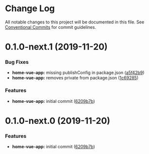 # Change Log

All notable changes to this project will be documented in this file.
See [Conventional Commits](https://conventionalcommits.org) for commit guidelines.

# 0.1.0-next.1 (2019-11-20)


### Bug Fixes

* **home-vue-app:** missing publishConfig in package.json ([a5f42b9](https://github.com/bernardocorbella/myweb/commit/a5f42b981bb181acab38c340b8bbbbaee29fed12))
* **home-vue-app:** removes private from package.json ([1c69285](https://github.com/bernardocorbella/myweb/commit/1c69285323e1e55b90f4ec60224a03174ebe0032))


### Features

* **home-vue-app:** initial commit ([6209b7b](https://github.com/bernardocorbella/myweb/commit/6209b7bcd70dccdd28ed8156df64fd73c4c650a7))





# 0.1.0-next.0 (2019-11-20)


### Features

* **home-vue-app:** initial commit ([6209b7b](https://github.com/bernardocorbella/myweb/commit/6209b7bcd70dccdd28ed8156df64fd73c4c650a7))

